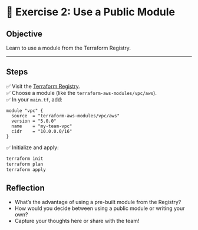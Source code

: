# 📝 Exercise 2: Use a Public Module

## Objective

Learn to use a module from the Terraform Registry.

---

## Steps

✅ Visit the [Terraform Registry](https://registry.terraform.io/).  
✅ Choose a module (like the `terraform-aws-modules/vpc/aws`).  
✅ In your `main.tf`, add:

```hcl
module "vpc" {
  source  = "terraform-aws-modules/vpc/aws"
  version = "5.0.0"
  name    = "my-team-vpc"
  cidr    = "10.0.0.0/16"
}
```

✅ Initialize and apply:

```bash
terraform init
terraform plan
terraform apply
```

## Reflection
- What’s the advantage of using a pre-built module from the Registry?
- How would you decide between using a public module or writing your own?
- Capture your thoughts here or share with the team!